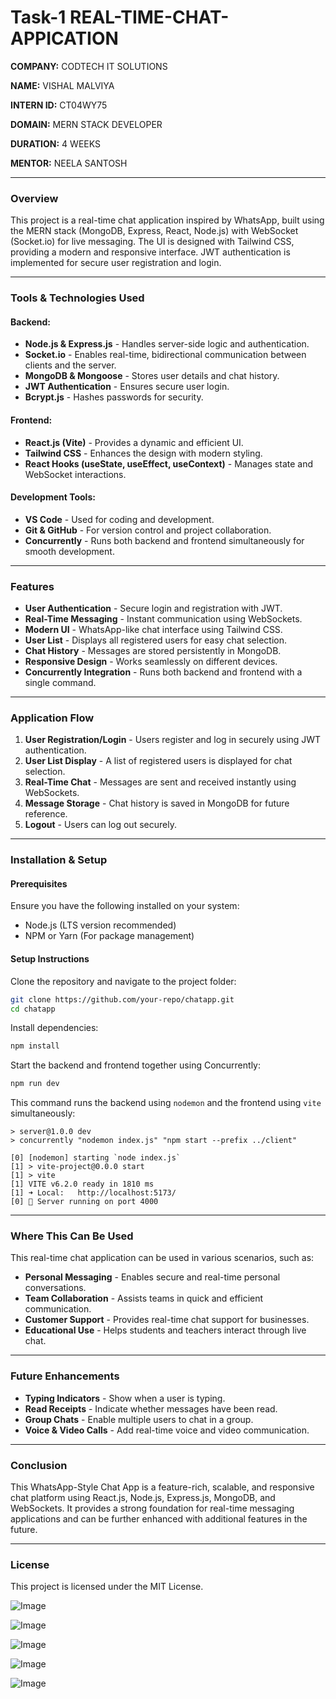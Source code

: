 # Task-1  REAL-TIME-CHAT-APPICATION

**COMPANY:** CODTECH IT SOLUTIONS  

**NAME:** VISHAL MALVIYA  

**INTERN ID:** CT04WY75  

**DOMAIN:** MERN STACK DEVELOPER  

**DURATION:** 4 WEEKS  

**MENTOR:** NEELA SANTOSH  

---

### **Overview**

This project is a real-time chat application inspired by WhatsApp, built using the MERN stack (MongoDB, Express, React, Node.js) with WebSocket (Socket.io) for live messaging. The UI is designed with Tailwind CSS, providing a modern and responsive interface. JWT authentication is implemented for secure user registration and login.

---

### **Tools & Technologies Used**

#### **Backend:**

- **Node.js & Express.js** - Handles server-side logic and authentication.
- **Socket.io** - Enables real-time, bidirectional communication between clients and the server.
- **MongoDB & Mongoose** - Stores user details and chat history.
- **JWT Authentication** - Ensures secure user login.
- **Bcrypt.js** - Hashes passwords for security.

#### **Frontend:**

- **React.js (Vite)** - Provides a dynamic and efficient UI.
- **Tailwind CSS** - Enhances the design with modern styling.
- **React Hooks (useState, useEffect, useContext)** - Manages state and WebSocket interactions.

#### **Development Tools:**

- **VS Code** - Used for coding and development.
- **Git & GitHub** - For version control and project collaboration.
- **Concurrently** - Runs both backend and frontend simultaneously for smooth development.

---

### **Features**

- **User Authentication** - Secure login and registration with JWT.
- **Real-Time Messaging** - Instant communication using WebSockets.
- **Modern UI** - WhatsApp-like chat interface using Tailwind CSS.
- **User List** - Displays all registered users for easy chat selection.
- **Chat History** - Messages are stored persistently in MongoDB.
- **Responsive Design** - Works seamlessly on different devices.
- **Concurrently Integration** - Runs both backend and frontend with a single command.

---

### **Application Flow**

1. **User Registration/Login** - Users register and log in securely using JWT authentication.
2. **User List Display** - A list of registered users is displayed for chat selection.
3. **Real-Time Chat** - Messages are sent and received instantly using WebSockets.
4. **Message Storage** - Chat history is saved in MongoDB for future reference.
5. **Logout** - Users can log out securely.

---

### **Installation & Setup**

#### **Prerequisites**

Ensure you have the following installed on your system:

- Node.js (LTS version recommended)
- NPM or Yarn (For package management)

#### **Setup Instructions**

Clone the repository and navigate to the project folder:

```bash
git clone https://github.com/your-repo/chatapp.git
cd chatapp
```

Install dependencies:

```bash
npm install
```

Start the backend and frontend together using Concurrently:

```bash
npm run dev
```

This command runs the backend using `nodemon` and the frontend using `vite` simultaneously:

```
> server@1.0.0 dev
> concurrently "nodemon index.js" "npm start --prefix ../client"

[0] [nodemon] starting `node index.js`
[1] > vite-project@0.0.0 start
[1] > vite
[1] VITE v6.2.0 ready in 1810 ms
[1] ➜ Local:   http://localhost:5173/
[0] 🚀 Server running on port 4000
```

---

### **Where This Can Be Used**

This real-time chat application can be used in various scenarios, such as:

- **Personal Messaging** - Enables secure and real-time personal conversations.
- **Team Collaboration** - Assists teams in quick and efficient communication.
- **Customer Support** - Provides real-time chat support for businesses.
- **Educational Use** - Helps students and teachers interact through live chat.

---

### **Future Enhancements**

- **Typing Indicators** - Show when a user is typing.
- **Read Receipts** - Indicate whether messages have been read.
- **Group Chats** - Enable multiple users to chat in a group.
- **Voice & Video Calls** - Add real-time voice and video communication.

---

### **Conclusion**

This WhatsApp-Style Chat App is a feature-rich, scalable, and responsive chat platform using React.js, Node.js, Express.js, MongoDB, and WebSockets. It provides a strong foundation for real-time messaging applications and can be further enhanced with additional features in the future.

---

### **License**
This project is licensed under the MIT License.





![Image](https://github.com/user-attachments/assets/8a474c40-8fdc-4aa0-aa6d-08aa6ad65607)

![Image](https://github.com/user-attachments/assets/230bae01-ed95-4e7e-b73e-b7002444866d)

![Image](https://github.com/user-attachments/assets/be1ee9d4-6081-4caf-ad7c-2b438a6ba1bb)

![Image](https://github.com/user-attachments/assets/306884b2-c83e-4daa-aa1e-6b4e52f53382)

![Image](https://github.com/user-attachments/assets/77645b88-3baa-4c8d-8eee-09fb64f26862)


